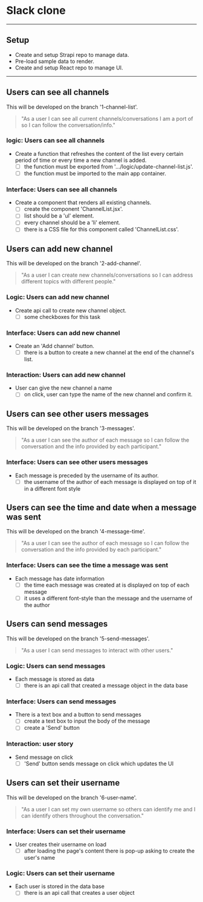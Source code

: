 # Slack clone

<!-- describe your project -->

---

## Setup

<!-- what code do you need just to open the project? this might include:
  - boilerplate code (https://brandlitic.com/what-is-boilerplate-code/)
  - loading program data
  - rendering the initial user interface
-->

- Create and setup Strapi repo to manage data.
- Pre-load sample data to render.
- Create and setup React repo to manage UI.

---

## Users can see all channels

This will be developed on the branch '1-channel-list'.

<!-- each issue created from this section will have the `for: Users can see all channels` label -->

> "As a user I can see all current channels/conversations I am a port of so I can follow the conversation/info."

### logic: Users can see all channels

- Create a function that refreshes the content of the list every certain period of time or every time a new channel is added.
  - [ ] the function must be exported from '.../logic/update-channel-list.js'.
  - [ ] the function must be imported to the main app container.

### Interface: Users can see all channels

- Create a component that renders all existing channels.
  - [ ] create the component 'ChannelList.jsx'.
  - [ ] list should be a 'ul' element.
  - [ ] every channel should be a 'li' element.
  - [ ] there is a CSS file for this component called 'ChannelList.css'.

## Users can add new channel

This will be developed on the branch '2-add-channel'.

<!-- each issue created from this section will have the `for: Users can add new channel -->

> "As a user I can create new channels/conversations so I can address different topics with different people."


<!-- describe the tasks to build this user story
  these will have the `type: logic` label, for example
  not all projects will have all types of tasks
  and these are not the only possible types, just some suggestions
-->

### Logic: Users can add new channel

- Create api call to create new channel object.
  - [ ] some checkboxes for this task

### Interface: Users can add new channel

- Create an 'Add channel' button.
  - [ ] there is a button to create a new channel at the end of the channel's list.

### Interaction: Users can add new channel

- User can give the new channel a name
  - [ ] on click, user can type the name of the new channel and confirm it.

## Users can see other users messages

This will be developed on the branch '3-messages'.

<!-- each issue created from this section will have the `for: Users can see other users messages` label -->

> "As a user I can see the author of each message so I can follow the conversation and the info provided by each participant."

<!-- write any extra notes or description -->

<!-- describe the tasks to build this user story
  these will have the `type: logic` label, for example
  not all projects will have all types of tasks
  and these are not the only possible types, just some suggestions
-->

### Interface: Users can see other users messages

- Each message is preceded by the username of its author.
  - [ ] the username of the author of each message is displayed on top of it in a different font style

## Users can see the time and date when a message was sent

This will be developed on the branch '4-message-time'.

<!-- each issue created from this section will have the `for: Users can see the time and date when a message was sent` label -->

> "As a user I can see the author of each message so I can follow the conversation and the info provided by each participant."

### Interface: Users can see the time a message was sent

- Each message has date information
  - [ ] the time each message was created at is displayed on top of each message
  - [ ] it uses a different font-style than the message and the username of the author

## Users can send messages

This will be developed on the branch '5-send-messages'.

<!-- each issue created from this section will have the `for: Users can send messages` label -->

> "As a user I can send messages to interact with other users."

<!-- write any extra notes or description -->

<!-- describe the tasks to build this user story
  these will have the `type: logic` label, for example
  not all projects will have all types of tasks
  and these are not the only possible types, just some suggestions
-->

### Logic: Users can send messages

- Each message is stored as data
  - [ ] there is an api call that created a message object in the data base

### Interface: Users can send messages

- There is a text box and a button to send messages
  - [ ] create a text box to input the body of the message
  - [ ] create a 'Send' button

### Interaction: user story

- Send message on click
  - [ ] 'Send' button sends message on click which updates the UI
  
## Users can set their username

This will be developed on the branch '6-user-name'.

<!-- each issue created from this section will have the `for: Users can set their username` label -->

> "As a user I can set my own username so others can identify me and I can identify others throughout the conversation."

<!-- write any extra notes or description -->

<!-- describe the tasks to build this user story
  these will have the `type: logic` label, for example
  not all projects will have all types of tasks
  and these are not the only possible types, just some suggestions
-->

### Interface: Users can set their username

- User creates their username on load
  - [ ] after loading the page's content there is pop-up asking to create the user's name

### Logic: Users can set their username

- Each user is stored in the data base
  - [ ] there is an api call that creates a user object
